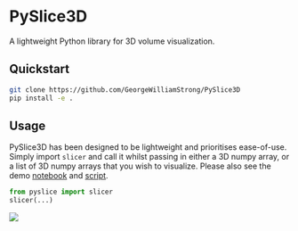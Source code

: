 # PySlice3D

A lightweight Python library for 3D volume visualization.

## Quickstart

```sh
git clone https://github.com/GeorgeWilliamStrong/PySlice3D
pip install -e .
```

## Usage

PySlice3D has been designed to be lightweight and prioritises ease-of-use. Simply import `slicer` and call it whilst passing in either a 3D numpy array, or a list of 3D numpy arrays that you wish to visualize. Please also see the demo [notebook](https://github.com/GeorgeWilliamStrong/PySlice3D/blob/main/examples/notebook_demo.ipynb) and [script](https://github.com/GeorgeWilliamStrong/PySlice3D/blob/main/examples/script_demo.py).

```python
from pyslice import slicer
slicer(...)
```

![](https://imgur.com/abDT7Qk.gif)
